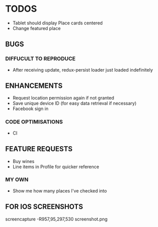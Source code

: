 # TODOS

- Tablet should display Place cards centered
- Change featured place

## BUGS

### DIFFUCULT TO REPRODUCE

- After receiving update, redux-persist loader just loaded indefinitely

## ENHANCEMENTS

- Request location permission again if not granted
- Save unique device ID (for easy data retrieval if necessary)
- Facebook sign in

### CODE OPTIMISATIONS

- CI

## FEATURE REQUESTS

- Buy wines
- Line items in Profile for quicker reference

### MY OWN

- Show me how many places I've checked into

## FOR IOS SCREENSHOTS

screencapture -R957,95,297,530 screenshot.png
